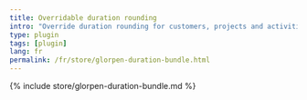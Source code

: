 ```yaml
---
title: Overridable duration rounding
intro: "Override duration rounding for customers, projects and activities"
type: plugin
tags: [plugin]
lang: fr
permalink: /fr/store/glorpen-duration-bundle.html
---
```


{% include store/glorpen-duration-bundle.md %}
